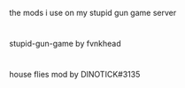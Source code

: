 the mods i use on my stupid gun game server
#
stupid-gun-game by fvnkhead
#
house flies mod by DINOTICK#3135

